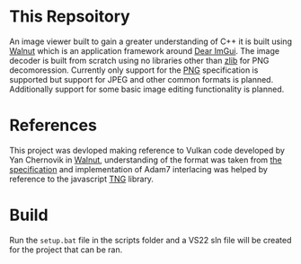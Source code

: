 # This Repsoitory
An image viewer built to gain a greater understanding of C++ it is built using [Walnut](https://github.com/StudioCherno/Walnut) which is an application framework around [Dear ImGui](https://github.com/ocornut/imgui). The image decoder is built from scratch using no libraries other than [zlib](https://www.zlib.net/) for PNG decomoression. Currently only support for the [PNG](https://www.w3.org/TR/png-3/#) specification is supported but support for JPEG and other common formats is planned. Additionally support for some basic image editing functionality is planned.

# References
This project was devloped making reference to Vulkan code developed by Yan Chernovik in [Walnut](https://github.com/StudioCherno/Walnut), understanding of the format was taken from [the specification](https://www.w3.org/TR/png-3/#) and implementation of Adam7 interlacing was helped by reference to the javascript [TNG](https://github.com/chjj/tng/tree/master) library.

# Build
Run the `setup.bat` file in the scripts folder and a VS22 sln file will be created for the project that can be ran.
